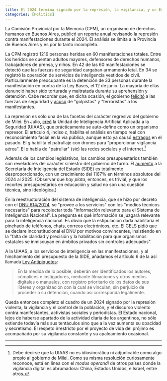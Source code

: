 ```yaml
---
title: El 2024 termina signado por la represión, la vigilancia, y un Estado fuerte
categories: [Politics]
---
```


La Comisión Provincial por la Memoria (CPM), un organismo de derechos humanos 
en Buenos Aires, [publicó](https://www.comisionporlamemoria.org/project/informe-especial-monitoreo-de-la-represion-de-las-fuerzas-de-seguridad-a-las-manifestaciones-publicas/) un reporte anual revisando 
la represión contra manifestaciones durante el 2024.
El análisis se limita a la Provincia de Buenos Aires y es por lo tanto 
incompleto.

La CPM registró 1216 personas heridas en 60 manifestaciones totales. 
Entre los heridos se cuentan adultos mayores, defensores de derechos humanos,
trabajadores de prensa, y niños. En 42 de las 60 manifestaciones se detectó 
que las fuerzas de seguridad cargaban armamento letal. En 34 se 
registró la operación de servicios de inteligencia vestidos de civil.
Particularmente preocupante es la detención de 33 personas durante la
manifestación en contra de la Ley Bases, el 12 de junio. La mayoría de ellas
denunció haber sido torturada y maltratada durante su aprehensión y detención.
Cabe recordar que, en dicha ocasión, el gobierno
[felicitó](https://www.lapoliticaonline.com/politica/el-gobierno-dijo-que-los-manifestantes-del-congreso-eran-terroristas-que-buscaban-un-golpe-de-estado/)
a las fuerzas de seguridad y
[acusó](https://www.cels.org.ar/web/wp-content/uploads/2024/06/20240613-Art-41.-Represion-en-el-Congreso-Nacional-Ley-Bases.pdf)
de "golpistas" y "terroristas" a los manifestantes.

La represión es sólo una de las facetas del carácter regresivo del gobierno de
Milei. En Julio, [creó](https://www.boletinoficial.gob.ar/detalleAviso/primera/311381/20240729) la Unidad de Inteligencia Artificial Aplicada a la Seguridad (UIAAS), que prácticamente se auto-define como 
un organismo represor. El artículo 4, inciso $c$, habilita el análisis en tiempo real 
con reconocimiento facial en la vía pública, aunque esto ya causó [estragos](https://slopezpereyra.github.io/2024-11-07-FacialRecognitionInArgentina/) en el pasado. El $g$ habilita el patrullaje
con drones para "proporcionar vigilancia aérea". El $a$ habla de "patrullar" (sic)
las redes sociales y el internet.[^1]

Además de los cambios legislativos, los cambios presupuestarios también son
reveladores del carácter siniestro del gobierno de turno. El
[aumento](https://www.perfil.com/noticias/economia/con-los-aumentos-de-2024-y-2025-el-presupuesto-de-la-side-crece-1167.phtml)
a la Secretaría de Inteligencia del Estado (SIDE) es totalmente
desproporcionado, con un crecimiento del 1167% en términos absolutos del 2024
al 2025. (Observar que *hay plata*, entonces, es trivial, y que los recortes 
presupuestarios en educación y salud no son una cuestión técnica, sino 
ideológica.)

En la reestructuración del sistema de inteligencia, que se hizo por decreto con
el [DNU
614/2024](https://www.boletinoficial.gob.ar/detalleAviso/primera/310495/20240716),
se "provee a los servicios" con los "medios técnicos necesarios" para
recolectar toda "información relevante para el Sistema de Inteligencia
Nacional". La pregunta es qué información se juzgará relevante para la
inteligencia nacional. Es obvio que la estipulación dada habilitaría el 
pinchado de teléfonos, chats, correos electrónicos, etc. El CELS
[pidió](https://www.cels.org.ar/web/2024/11/inconstitucional-dnu-que-reformo-el-sistema-de-inteligencia/)
que se declare inconstitucional el DNU por motivos convincentes, insistiendo en la 
"falta de claridad y precisión y la habilitación para que organismos estatales se inmiscuyan en ámbitos privados sin controles adecuados".


A la UIAAS, a los servicios de inteligencia en las manifestaciones, y al hinchamiento
del presupuesto de la SIDE,
añadamos el artículo 6 de la así llamada [Ley Antipiquetes](https://www.boletinoficial.gob.ar/detalleAviso/primera/300917/20231215):

> En la medida de lo posible, deberán ser identificados los autores, cómplices
> e instigadores, mediante filmaciones y otros medios digitales o manuales, con
> registro prioritario de los datos de sus líderes y organización con la cual
> se vinculan, sin perjuicio de proceder a su detención, cuando así corresponda
> legalmente.

Queda entonces completo el cuadro de un 2024 signado por la represión violenta,
la vigilancia y el control de la población, y el discurso violento contra
manifestantes, activistas sociales y periodistas. El Estado nacional, lejos de
haberse apartado de la actividad diaria de los argentinos, no sólo extiende
todavía más sus tentáculos sino que a la vez aumenta su opacidad y secretismo.
El respeto irrestricto por el proyecto de vida del prójimo es acompañado por su
vigilancia constante y su apaleamiento ocasional.


--- 

[^1]: Debe decirse que la UIAAS no es idiosincrática ni adjudicable como algo propio
al gobierno de Milei. Como su misma resolución curiosamente reconoce, está en
línea con el *modus operandi* de otros países donde la vigilancia digital es
abrumadora: China, Estados Unidos, e Israel, entre otros.










